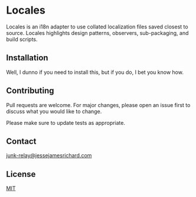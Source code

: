 <!-- @format -->

# Locales

Locales is an i18n adapter to use collated localization files saved closest to source. Locales highlights design patterns, observers, sub-packaging, and build scripts.

## Installation

Well, I dunno if you need to install this, but if you do, I bet you know how.

## Contributing

Pull requests are welcome. For major changes, please open an issue first
to discuss what you would like to change.

Please make sure to update tests as appropriate.

## Contact

junk-relay@jessejamesrichard.com

## License

[MIT](https://choosealicense.com/licenses/mit/)

